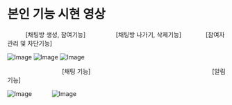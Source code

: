 ﻿# 본인 기능 시현 영상
    [채팅방 생성, 참여기능]     [채팅방 나가기, 삭제기능]    [참여자 관리 및 차단기능]
 
 ![Image](https://github.com/user-attachments/assets/65b91e0e-5885-4d09-a700-b25c8c13cb0b) 
 ![Image](https://github.com/user-attachments/assets/6d04a2e5-767b-4884-8759-22a45fedf3e9)
 ![Image](https://github.com/user-attachments/assets/24551d6a-6b8a-449f-a4ec-0c973722a108)

 
          [채팅 기능]                    [알림 기능]
 
![Image](https://github.com/user-attachments/assets/9504126e-dd9a-466c-873a-6e1e175f16c3)   
![Image](https://github.com/user-attachments/assets/1dc62294-bcf5-4348-affb-b82e82ec267c)


